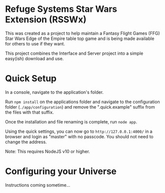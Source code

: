 # Refuge Systems Star Wars Extension (RSSWx)

This was created as a project to help maintain a Fantasy Flight Games (FFG) Star Wars Edge of the Empire table top game and is being made available for others to use if they want.

This project combines the Interface and Server project into a simple easy(ish) download and use.

# Quick Setup

In a console, navigate to the application's folder.

Run `npm install` on the applications folder and navigate to the configuration folder (`./app/configuration`) and remove the ".quick.example" suffix from the files with that suffix.

Once the installation and file renaming is complete, run `node app`.

Using the quick settings, you can now go to `http://127.0.0.1:4000/` in a browser and login as "master" with no passcode. You should not need to change the address.

Note: This requires NodeJS v10 or higher.

# Configuring your Universe

Instructions coming sometime...
